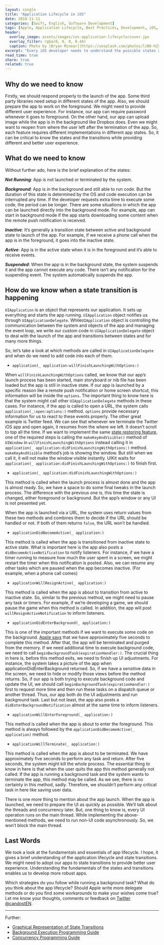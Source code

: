 ```yaml
---
layout: single
title: "Application Lifecycle in iOS"
date: 2018-11-11
categories: [Swift, English, Software Development]
tags: [Apple, Application Lifecycle, Best Practices, Development, iOS, NS for iOS Devs, Software, Software Architecture, Software Development, swift]
header:
  overlay_image: assets/images/ios-application-lifecycle/cover.jpx
  overlay_filter: rgba(0, 0, 0, 0.44)
  caption: Photo by [Bryan Minear](https://unsplash.com/photos/lzN6-hZyzfU) on [Unsplash](https://unsplash.com/)
excerpt: "Every iOS developer needs to understand the possible states and lifecycle of an iOS application. Knowing when the state enables us to work behind the scenes."
read_time: true
share: true
related: true
---
```


## Why do we need to know

Firstly, we should respond properly to the launch of the app.  Some third party libraries need setup in different states of the app. Also, we should prepare the app to work on the foreground. We might need to provide different user experience. For instance, our app can require password whenever it goes to foreground. On the other hand, our app can upload image while the app is in the background like Dropbox does. Even we might want to reopen from where the user left after the termination of the app. So, each feature requires different implementations in different app states. So, it can be critical to know the states and the transitions while providing different and better user experience.

## What do we need to know

Without further ado, here is the brief explanation of the states:

**_Not Running_**: App is not launched or terminated by the system.

**_Background_**: App is in the background and still able to run code. But the duration of this state is determined by the OS and code execution can be interrupted any time. If the developer requests extra time to execute some code, the period can be longer. There are some situations in which the app can be launched directly into the background mode. For example, app can start in background mode if the app starts downloading some content when the remote push notification is received.

**_Inactive_**: It’s generally a transition state between active and background state to launch of the app. For example, if we receive a phone call when the app is in the foreground, it goes into the inactive state.

**_Active_**: App is in the active state when it is in the foreground and it’s able to receive events.

**_Suspended_**: When the app is in the background state, the system suspends it and the app cannot execute any code. There isn’t any notification for the suspending event. The system automatically suspends the app.

## How do we know when a state transition is happening

`UIApplication` is an object that represents our application. It sets up everything and starts the app running. `UIApplication` object notifies us through `UIApplicationDelegate`. While`UIApplication` object is controlling the communication between the system and objects of the app and managing the event loop, we write our custom code in `UIApplicationDelegate` object to deal with the launch of the app and transitions between states and for many more things.

So, let’s take a look at which methods are called in `UIApplicationDelegate` and when do we need to add code into each of them.

* `application(_ application:willFinishLaunchingWithOptions:)`

When `willFinishLaunchingWithOptions` called, we know that our app’s launch process has been started, main storyboard or nib file has been loaded but the app is still in inactive state. If our app is launched by a specific reason like a remote push notification or home screen shortcut, this information will be inside the `options`. The important thing to know here is that the system might call other `UIApplicationDelegate` methods in these cases. For instance, if the app is called to open a URL, the system calls `application(_:open:options:)` method. `options` provide necessary information for us to react to these events properly. The other great example is Twitter feed. We can see that whenever we terminate the Twitter iOS app and open again, it resumes from the where we left. It doesn’t scroll to top all the time. If we want to implement the same [state restoring feature](https://developer.apple.com/library/archive/documentation/iPhone/Conceptual/iPhoneOSProgrammingGuide/StrategiesforImplementingYourApp/StrategiesforImplementingYourApp.html#//apple_ref/doc/uid/TP40007072-CH5-SW2), one of the required steps is calling the `makeKeyAndVisible()` method of `UIWindow` in `willFinishLaunchingWithOptions` instead calling it in `application(_ application:didFinishLaunchingWithOptions:)` method. `makeKeyAndVisible` method’s job is showing the window.  But still when we call it, it will not make the window visible instantly. UIKit waits for `application(_ application:didFinishLaunchingWithOptions:)` to finish first.

* `application(_ application:didFinishLaunchingWithOptions:)`

This method is called when the launch process is almost done and the app is almost ready. So, we have a space to do some final tweaks in the launch process. The difference with the previous one is, this time the state is changed, either foreground or background. But the app’s window or any UI is not presented yet.

When the app is launched via a URL, the system uses return values from these two methods and combines them to decide if the URL should be handled or not. If both of them returns `false`, the URL won’t be handled.

* `applicationDidBecomeActive(_ application:)`

This method is called when the app is transitioned from inactive state to active state. What is important here is the app also posts a `didBecomeActiveNotification` to notify listeners. For instance, if we have a timer running to measure how much the user spent in a screen, we might restart the timer when this notification is posted. Also, we can resume any other tasks which are paused when the app becomes inactive. (For example, when a phone call comes)

* `applicationWillResignActive(_ application:)`

This method is called when the app is about to transition from active to inactive state. So, similar to the previous method, we might need to pause any task or timers. For example, if we’re developing a game, we should pause the game when this method is called. In addition, the app will post `willResignActiveNotification` to inform listeners.

* `applicationDidEnterBackground(_ application:)`

This is one of the important methods if we want to execute some code on the background. [Apple says](https://developer.apple.com/documentation/uikit/uiapplicationdelegate/1622997-applicationdidenterbackground#discussion) that we have approximately five seconds to complete this method. After that, the app will be terminated and purged from the memory. If we need additional time to execute background code, we need to call `beginBackgroundTask(expirationHandler:)`. The crucial thing in here is, before this method exits, we need to finish up UI adjustments. For instance, the system takes a picture of the app when applicationDidEnterBackground returned. So, if we have a sensitive data in the screen, we need to hide or modify those views before the method returns. So, if our app is both trying to execute background code and update the UI, we should call `beginBackgroundTask(expirationHandler:)` first to request more time and then run these tasks on a dispatch queue or another thread. Thus, our app both do the UI adjustments and run background task. Last but not least, the app also posts a `didEnterBackgroundNotification` almost at the same time to inform listeners.

* `applicationWillEnterForeground(_ application:)`

This method is called when the app is about to enter the foreground. This method is always followed by the `applicationDidBecomeActive(_ application)` method.

* `applicationWillTerminate(_ application:)`

This method is called when the app is about to be terminated. We have approximately five seconds to perform any task and return. After five seconds, the system might kill the whole process. The essential thing to know in here is that when the user quits the app this method generally not called. If the app is running a background task and the system wants to terminate the app, this method may be called. As we see, there is no certainty in this method, sadly. Therefore, we shouldn’t perform any critical task in here like saving user data.

There is one more thing to mention about the app launch. When the app is launched, we need to prepare the UI as quickly as possible. We’ll talk about the threads and concurrency later. But, one thing to know is, every UI operation runs on the main thread. While implementing the above-mentioned methods, we need to run non-UI code asynchronously. So, we won’t block the main thread.

## Last Words

We took a look at the fundamentals and essentials of app lifecycle. I hope, it gives a brief understanding of the application lifecycle and state transitions. We might need to adopt our apps to state transitions to provide better user experience. Understanding the fundamentals of the states and transitions enables us to develop more robust apps.

Which strategies do you follow while running a background task? What do you think about the app lifecycle? Should Apple write more delegate methods or do you find some workarounds to make your wishes come true? Let me know your thoughts, comments or feedback on [Twitter @candostEN](https://twitter.com/candosten).

----
Further:

* [Graphical Representation of State Transitions](https://qph.fs.quoracdn.net/main-qimg-473264d5d9f0ec16d57b8dffcc9824d8)
* [Background Execution Programming Guide](https://developer.apple.com/library/archive/documentation/iPhone/Conceptual/iPhoneOSProgrammingGuide/BackgroundExecution/BackgroundExecution.html#//apple_ref/doc/uid/TP40007072-CH4-SW1)
* [Concurrency Programming Guide](https://developer.apple.com/library/archive/documentation/General/Conceptual/ConcurrencyProgrammingGuide/Introduction/Introduction.html#//apple_ref/doc/uid/TP40008091)
